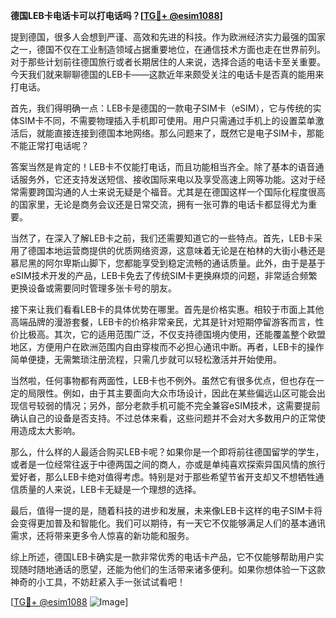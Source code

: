 **德国LEB卡电话卡可以打电话吗？[[TG💪+ @esim1088](https://t.me/s/esim1088)]**

提到德国，很多人会想到严谨、高效和先进的科技。作为欧洲经济实力最强的国家之一，德国不仅在工业制造领域占据重要地位，在通信技术方面也走在世界前列。对于那些计划前往德国旅行或者长期居住的人来说，选择合适的电话卡至关重要。今天我们就来聊聊德国的LEB卡——这款近年来颇受关注的电话卡是否真的能用来打电话。

首先，我们得明确一点：LEB卡是德国的一款电子SIM卡（eSIM），它与传统的实体SIM卡不同，不需要物理插入手机即可使用。用户只需通过手机上的设置菜单激活后，就能直接连接到德国本地网络。那么问题来了，既然它是电子SIM卡，那能不能正常打电话呢？

答案当然是肯定的！LEB卡不仅能打电话，而且功能相当齐全。除了基本的语音通话服务外，它还支持发送短信、接收国际来电以及享受高速上网等功能。这对于经常需要跨国沟通的人士来说无疑是个福音。尤其是在德国这样一个国际化程度很高的国家里，无论是商务会议还是日常交流，拥有一张可靠的电话卡都显得尤为重要。

当然了，在深入了解LEB卡之前，我们还需要知道它的一些特点。首先，LEB卡采用了德国本地运营商提供的优质网络资源，这意味着无论是在柏林的大街小巷还是慕尼黑的阿尔卑斯山脚下，您都能享受到稳定流畅的通话质量。此外，由于是基于eSIM技术开发的产品，LEB卡免去了传统SIM卡更换麻烦的问题，非常适合频繁更换设备或需要同时管理多张卡号的朋友。

接下来让我们看看LEB卡的具体优势在哪里。首先是价格实惠。相较于市面上其他高端品牌的漫游套餐，LEB卡的价格非常亲民，尤其是针对短期停留游客而言，性价比极高。其次，它的适用范围广泛，不仅支持德国境内使用，还能覆盖整个欧盟地区，方便用户在欧洲范围内自由穿梭而不必担心通讯中断。再者，LEB卡的操作简单便捷，无需繁琐注册流程，只需几步就可以轻松激活并开始使用。

当然啦，任何事物都有两面性，LEB卡也不例外。虽然它有很多优点，但也存在一定的局限性。例如，由于其主要面向大众市场设计，因此在某些偏远山区可能会出现信号较弱的情况；另外，部分老款手机可能不完全兼容eSIM技术，这需要提前确认自己的设备是否支持。不过总体来看，这些问题并不会对大多数用户的正常使用造成太大影响。

那么，什么样的人最适合购买LEB卡呢？如果你是一个即将前往德国留学的学生，或者是一位经常往返于中德两国之间的商人，亦或是单纯喜欢探索异国风情的旅行爱好者，那么LEB卡绝对值得考虑。特别是对于那些希望节省开支却又不想牺牲通信质量的人来说，LEB卡无疑是一个理想的选择。

最后，值得一提的是，随着科技的进步和发展，未来像LEB卡这样的电子SIM卡将会变得更加普及和智能化。我们可以期待，有一天它不仅能够满足人们的基本通讯需求，还将带来更多令人惊喜的新功能和服务。

综上所述，德国LEB卡确实是一款非常优秀的电话卡产品，它不仅能够帮助用户实现随时随地通话的愿望，还能为他们的生活带来诸多便利。如果你想体验一下这款神奇的小工具，不妨赶紧入手一张试试看吧！

[[TG💪+ @esim1088](https://t.me/s/esim1088) ![Image](https://i.postimg.cc/4NQfJmqS/Snipaste-2025-05-13-00-14-12.png)]